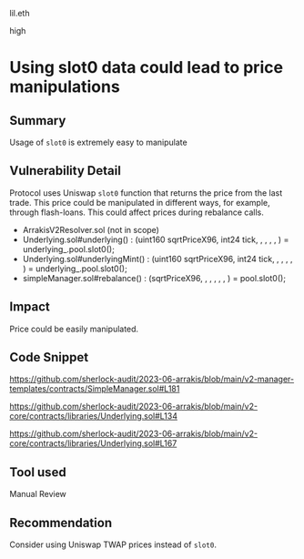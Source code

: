 lil.eth

high

# Using slot0 data could lead to price manipulations

## Summary

Usage of `slot0` is extremely easy to manipulate 

## Vulnerability Detail

Protocol uses Uniswap `slot0` function that returns the price from the last trade. This price could be manipulated in different ways, for example, through flash-loans. This could affect prices during rebalance calls.
- ArrakisV2Resolver.sol (not in scope)
- Underlying.sol#underlying() : (uint160 sqrtPriceX96, int24 tick, , , , , ) = underlying_.pool.slot0();
- Underlying.sol#underlyingMint() : (uint160 sqrtPriceX96, int24 tick, , , , , ) = underlying_.pool.slot0();
- simpleManager.sol#rebalance() : (sqrtPriceX96, , , , , , ) = pool.slot0();

## Impact

Price could be easily manipulated.
## Code Snippet
https://github.com/sherlock-audit/2023-06-arrakis/blob/main/v2-manager-templates/contracts/SimpleManager.sol#L181

https://github.com/sherlock-audit/2023-06-arrakis/blob/main/v2-core/contracts/libraries/Underlying.sol#L134

https://github.com/sherlock-audit/2023-06-arrakis/blob/main/v2-core/contracts/libraries/Underlying.sol#L167

## Tool used

Manual Review

## Recommendation
Consider using Uniswap TWAP prices instead of `slot0`.